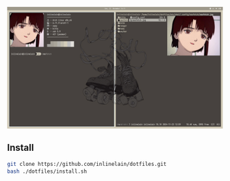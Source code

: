 [![screenshot.png](./etc/skel/.screenshots/screenshot.png)](./etc/skel/.screenshots/screenshot.png)

## Install
```bash
git clone https://github.com/inlinelain/dotfiles.git
bash ./dotfiles/install.sh
```
